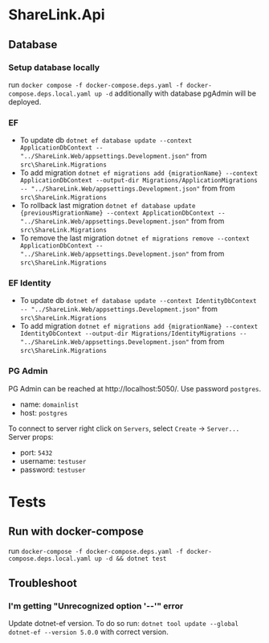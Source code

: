 # ShareLink.Api

## Database
### Setup database locally
run `docker compose -f docker-compose.deps.yaml -f docker-compose.deps.local.yaml up -d`
additionally with database pgAdmin will be deployed.

### EF
- To update db `dotnet ef database update --context ApplicationDbContext -- "../ShareLink.Web/appsettings.Development.json"` from `src\ShareLink.Migrations`
- To add migration `dotnet ef migrations add {migrationName} --context ApplicationDbContext --output-dir Migrations/ApplicationMigrations -- "../ShareLink.Web/appsettings.Development.json"` from from `src\ShareLink.Migrations`
- To rollback last migration `dotnet ef database update {previousMigrationName} --context ApplicationDbContext -- "../ShareLink.Web/appsettings.Development.json"` from from `src\ShareLink.Migrations`
- To remove the last migration `dotnet ef migrations remove --context ApplicationDbContext -- "../ShareLink.Web/appsettings.Development.json"` from from `src\ShareLink.Migrations`

### EF Identity
- To update db `dotnet ef database update --context IdentityDbContext -- "../ShareLink.Web/appsettings.Development.json"` from `src\ShareLink.Migrations`
- To add migration `dotnet ef migrations add {migrationName} --context IdentityDbContext --output-dir Migrations/IdentityMigrations -- "../ShareLink.Web/appsettings.Development.json"` from from `src\ShareLink.Migrations`

### PG Admin
PG Admin can be reached at http://localhost:5050/. Use password `postgres`.
- name: `domainlist`
- host: `postgres`

To connect to server right click on `Servers`, select `Create` -> `Server...`
Server props:
- port: `5432`
- username: `testuser`
- password: `testuser`

# Tests
## Run with docker-compose
run `docker-compose -f docker-compose.deps.yaml -f docker-compose.deps.local.yaml up -d && dotnet test`

## Troubleshoot
### I'm getting "Unrecognized option '--'" error
Update dotnet-ef version. To do so run:
`dotnet tool update --global dotnet-ef --version 5.0.0` with correct version.

